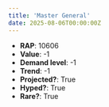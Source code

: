 ```yaml
---
title: 'Master General'
date: 2025-08-06T00:00:00Z
---
```

- **RAP**: 10606
- **Value**: -1
- **Demand level**: -1
- **Trend**: -1
- **Projected?**: True
- **Hyped?**: True
- **Rare?**: True
